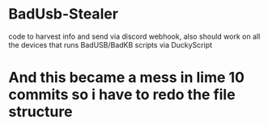 # BadUsb-Stealer
code to harvest info and send via discord webhook, also should work on all the devices that runs BadUSB/BadKB scripts via DuckyScript


# And this became a mess in lime 10 commits so i have to redo the file structure
